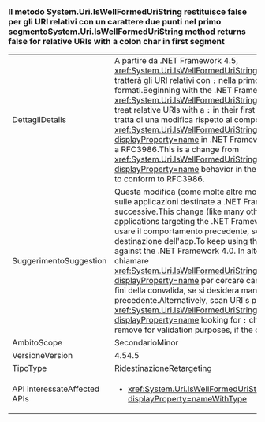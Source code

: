 ### <a name="systemuriiswellformeduristring-method-returns-false-for-relative-uris-with-a-colon-char-in-first-segment"></a><span data-ttu-id="e91c0-101">Il metodo System.Uri.IsWellFormedUriString restituisce false per gli URI relativi con un carattere due punti nel primo segmento</span><span class="sxs-lookup"><span data-stu-id="e91c0-101">System.Uri.IsWellFormedUriString method returns false for relative URIs with a colon char in first segment</span></span>

|   |   |
|---|---|
|<span data-ttu-id="e91c0-102">Dettagli</span><span class="sxs-lookup"><span data-stu-id="e91c0-102">Details</span></span>|<span data-ttu-id="e91c0-103">A partire da .NET Framework 4.5, <xref:System.Uri.IsWellFormedUriString(System.String,System.UriKind)> tratterà gli URI relativi con <code>:</code> nella primo segmento come non ben formati.</span><span class="sxs-lookup"><span data-stu-id="e91c0-103">Beginning with the .NET Framework 4.5, <xref:System.Uri.IsWellFormedUriString(System.String,System.UriKind)> will treat relative URIs with a <code>:</code> in their first segment as not well formed.</span></span> <span data-ttu-id="e91c0-104">Si tratta di una modifica rispetto al comportamento di <xref:System.Uri.IsWellFormedUriString(System.String,System.UriKind)?displayProperty=name> in .NET Framework 4.0, introdotta per conformarsi a RFC3986.</span><span class="sxs-lookup"><span data-stu-id="e91c0-104">This is a change from <xref:System.Uri.IsWellFormedUriString(System.String,System.UriKind)?displayProperty=name> behavior in the .NET Framework 4.0 that was made to conform to RFC3986.</span></span>|
|<span data-ttu-id="e91c0-105">Suggerimento</span><span class="sxs-lookup"><span data-stu-id="e91c0-105">Suggestion</span></span>|<span data-ttu-id="e91c0-106">Questa modifica (come molte altre modifiche relative agli URI) influirà solo sulle applicazioni destinate a .NET Framework 4.5 o versioni successive.</span><span class="sxs-lookup"><span data-stu-id="e91c0-106">This change (like many other URI changes) will only affect applications targeting the .NET Framework 4.5 (or later).</span></span> <span data-ttu-id="e91c0-107">Per continuare a usare il comportamento precedente, scegliere .NET Framework 4.0 come destinazione dell'app.</span><span class="sxs-lookup"><span data-stu-id="e91c0-107">To keep using the old behavior, target the app against the .NET Framework 4.0.</span></span> <span data-ttu-id="e91c0-108">In alternativa, analizzare l'URI prima di chiamare <xref:System.Uri.IsWellFormedUriString(System.String,System.UriKind)?displayProperty=name> per cercare caratteri <code>:</code> che è possibile rimuovere ai fini della convalida, se si desidera mantenere il comportamento precedente.</span><span class="sxs-lookup"><span data-stu-id="e91c0-108">Alternatively, scan URI's prior to calling <xref:System.Uri.IsWellFormedUriString(System.String,System.UriKind)?displayProperty=name> looking for <code>:</code> characters that you may want to remove for validation purposes, if the old behavior is desirable.</span></span>|
|<span data-ttu-id="e91c0-109">Ambito</span><span class="sxs-lookup"><span data-stu-id="e91c0-109">Scope</span></span>|<span data-ttu-id="e91c0-110">Secondario</span><span class="sxs-lookup"><span data-stu-id="e91c0-110">Minor</span></span>|
|<span data-ttu-id="e91c0-111">Versione</span><span class="sxs-lookup"><span data-stu-id="e91c0-111">Version</span></span>|<span data-ttu-id="e91c0-112">4.5</span><span class="sxs-lookup"><span data-stu-id="e91c0-112">4.5</span></span>|
|<span data-ttu-id="e91c0-113">Tipo</span><span class="sxs-lookup"><span data-stu-id="e91c0-113">Type</span></span>|<span data-ttu-id="e91c0-114">Ridestinazione</span><span class="sxs-lookup"><span data-stu-id="e91c0-114">Retargeting</span></span>|
|<span data-ttu-id="e91c0-115">API interessate</span><span class="sxs-lookup"><span data-stu-id="e91c0-115">Affected APIs</span></span>|<ul><li><xref:System.Uri.IsWellFormedUriString(System.String,System.UriKind)?displayProperty=nameWithType></li></ul>|

